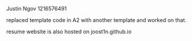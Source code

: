 Justin Ngov
1216576491

replaced template code in A2 with another template and worked on that.

resume website is also hosted on joost1n.github.io